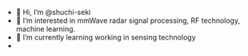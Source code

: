 - 👋 Hi, I’m @shuchi-seki
- 👀 I’m interested in mmWave radar signal processing, RF technology, machine learning.
- 🌱 I’m currently learning working in sensing technology
-

<!---
shuchi-seki/shuchi-seki is a ✨ special ✨ repository because its `README.md` (this file) appears on your GitHub profile.
You can click the Preview link to take a look at your changes.
--->
